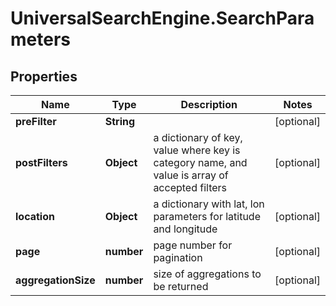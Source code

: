 # UniversalSearchEngine.SearchParameters

## Properties
Name | Type | Description | Notes
------------ | ------------- | ------------- | -------------
**preFilter** | **String** |  | [optional] 
**postFilters** | **Object** | a dictionary of key, value where key is category name, and value is array of accepted filters | [optional] 
**location** | **Object** | a dictionary with lat, lon parameters for latitude and longitude | [optional] 
**page** | **number** | page number for pagination | [optional]
**aggregationSize** | **number** | size of aggregations to be returned | [optional]